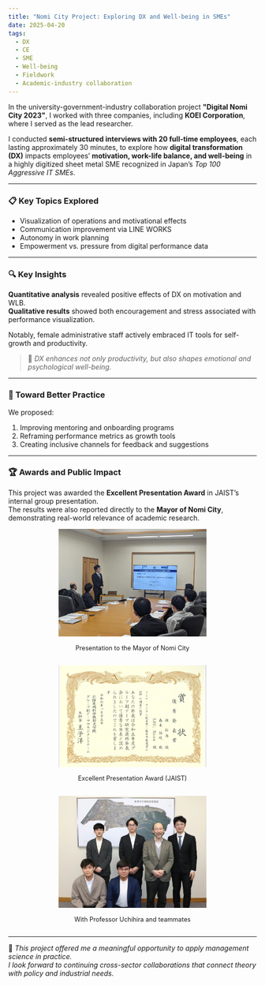 ```yaml
---
title: "Nomi City Project: Exploring DX and Well-being in SMEs"
date: 2025-04-20
tags:
  - DX
  - CE
  - SME
  - Well-being
  - Fieldwork
  - Academic-industry collaboration
---
```


In the university-government-industry collaboration project **"Digital Nomi City 2023"**, I worked with three companies, including **KOEI Corporation**, where I served as the lead researcher.

I conducted **semi-structured interviews with 20 full-time employees**, each lasting approximately 30 minutes, to explore how **digital transformation (DX)** impacts employees’ **motivation, work-life balance, and well-being** in a highly digitized sheet metal SME recognized in Japan’s *Top 100 Aggressive IT SMEs*.

---

### 📋 Key Topics Explored

- Visualization of operations and motivational effects  
- Communication improvement via LINE WORKS  
- Autonomy in work planning  
- Empowerment vs. pressure from digital performance data

---

### 🔍 Key Insights

**Quantitative analysis** revealed positive effects of DX on motivation and WLB.  
**Qualitative results** showed both encouragement and stress associated with performance visualization.

Notably, female administrative staff actively embraced IT tools for self-growth and productivity.

> 🧠 *DX enhances not only productivity, but also shapes emotional and psychological well-being.*

---

### 🧩 Toward Better Practice

We proposed:
1. Improving mentoring and onboarding programs
2. Reframing performance metrics as growth tools
3. Creating inclusive channels for feedback and suggestions

---

### 🏆 Awards and Public Impact

This project was awarded the **Excellent Presentation Award** in JAIST’s internal group presentation.  
The results were also reported directly to the **Mayor of Nomi City**, demonstrating real-world relevance of academic research.

<div style="display: flex; flex-wrap: wrap; gap: 15px; justify-content: center;">

  <div style="text-align: center;">
    <img src="/images/presentation-nomicity.jpg" alt="Presentation to Nomi City" width="300"/>
    <p style="font-size: 0.9em;">Presentation to the Mayor of Nomi City</p>
  </div>

  <div style="text-align: center;">
    <img src="/images/presentation-award.jpg" alt="Award Photo" width="300"/>
    <p style="font-size: 0.9em;">Excellent Presentation Award (JAIST)</p>
  </div>

  <div style="text-align: center;">
    <img src="/images/group-photo.jpg" alt="Group Photo" width="300"/>
    <p style="font-size: 0.9em;">With Professor Uchihira and teammates</p>
  </div>

</div>

---

📌 *This project offered me a meaningful opportunity to apply management science in practice.  
I look forward to continuing cross-sector collaborations that connect theory with policy and industrial needs.*

